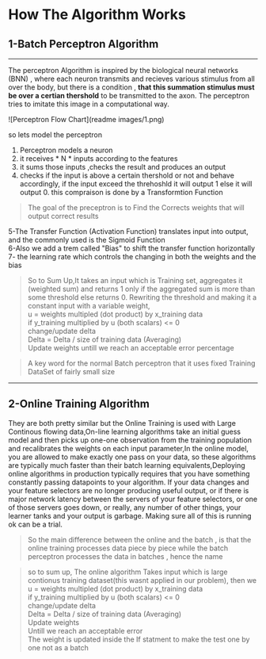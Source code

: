 # How The Algorithm Works
## 1-Batch Perceptron Algorithm

---
The perceptron Algorithm is inspired by the biological neural networks (BNN) , where each neuron transmits and recieves various stimulus from all over the body, but there is a condition , **that this summation stimulus must be over a certian thershold** to be transmitted to the axon. The perceptron tries to imitate this image in a computational way.

![Perceptron Flow Chart](readme images/1.png)

so lets model the perceptron <br>
1. Perceptron models a neuron<br>
2. it receives * N * inputs according to the features <br>
3. it sums those inputs ,checks the result and produces an output<br>
4. checks if the input is above a certain thershold or not and behave accordingly, if the input exceed the threhoshld it will output 1 else it will output 0. this compraison is done by a Transformtion Function <br>
> The goal of the preceptron is to Find the Corrects weights that will output correct results <br>

5-The Transfer Function (Activation Function) translates input into output, and the commonly used is the Sigmoid Function<br>
6-Also we add a trem called "Bias" to shift the transfer function horizontally <br>
7-  the learning rate which controls the changing in both the weights and the bias
>  So to Sum Up,It takes an input which is Training set, aggregates it (weighted sum) and returns 1 only if the aggregated sum is more than some threshold else returns 0. Rewriting the threshold and making it a constant input with a variable weight, <br> u = weights multipled (dot product) by x_training data<br>
   if  y_training multiplied by u (both scalars) <= 0 <br>
   change/update delta<br>
Delta = Delta / size of training data (Averaging)<br>
Update weights
               untill we reach an acceptable error percentage

>A key word for the normal Batch perceptron that it uses fixed Training DataSet of fairly small size
---

## 2-Online Training Algorithm

They are both pretty similar but the Online Training is used with Large Continous flowing data,On-line learning algorithms take an initial guess model and then picks up one-one observation from the training population and recalibrates the weights on each input parameter,In the online model, you are allowed to make exactly one pass on your data, so these algorithms are typically much faster than their batch learning equivalents,Deploying online algorithms in production typically requires that you have something constantly passing datapoints to your algorithm. If your data changes and your feature selectors are no longer producing useful output, or if there is major network latency between the servers of your feature selectors, or one of those servers goes down, or really, any number of other things, your learner tanks and your output is garbage. Making sure all of this is running ok can be a trial.

> So the main difference between the online and the batch , is that the online training processes data piece by piece while the batch perceptron processes the data in batches , hence the name <br>

> so to sum up, The online algorithm Takes input which is large contionus training dataset(this wasnt applied in our problem), then we <br> u = weights multipled (dot product) by x_training data<br>
		    if  y_training multiplied by u (both scalars) <= 0<br>
			    change/update delta<br>
			    Delta = Delta / size of training data (Averaging)<br>
			    Update weights<br>
Untill we reach an acceptable error<br>
The weight is updated inside the If statment to make the test one by one not as a batch
